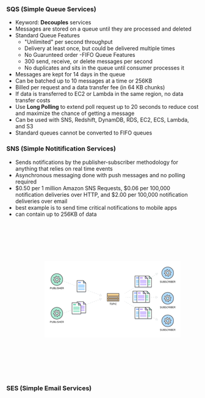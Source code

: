 ### SQS (Simple Queue Services)
- Keyword: **Decouples** services
- Messages are stored on a queue until they are processed and deleted
- Standard Queue Features
    - "Unlimited" per second throughput
    - Delivery at least once, but could be delivered multiple times
    - No Guarunteed order 
-FIFO Queue Features
    - 300 send, receive, or delete messages per second
    - No duplicates and sits in the queue until consumer processes it
- Messages are kept for 14 days in the queue
- Can be batched up to 10 messages at a time or 256KB 
- Billed per request and a data transfer fee (in 64 KB chunks)
- If data is transferred to EC2 or Lambda in the same region, no data transfer costs
- Use **Long Polling** to extend poll request up to 20 seconds to reduce cost and maximize the chance of getting a message
- Can be used with SNS, Redshift, DynamDB, RDS, EC2, ECS, Lambda, and S3
- Standard queues cannot be converted to FIFO queues

### SNS (Simple Notitification Services)
- Sends notifications by the publisher-subscriber methodology for anything that relies on real time events
- Asynchronous messaging done with push messages and no polling required
- $0.50 per 1 million Amazon SNS Requests, $0.06 per 100,000 notification deliveries over HTTP, and $2.00 per 100,000 notification deliveries over email
- best example is to send time critical notifications to mobile apps
- can contain up to 256KB of data
<img src="https://github.com/CullenDolan/AWS-SAA/blob/master/images/sns.png" alt="SNS" height="200" style="vertical-align:top; margin:100px">


### SES (Simple Email Services)
